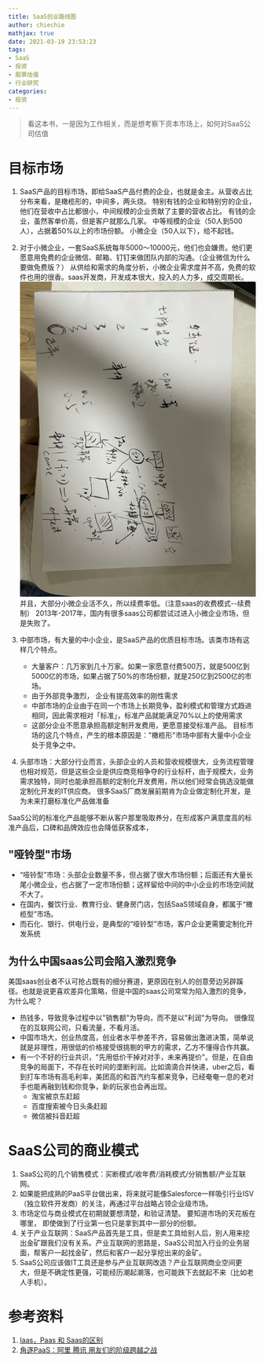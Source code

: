 ```yaml
---
title: SaaS创业路线图
author: chiechie
mathjax: true
date: 2021-03-19 23:53:23
tags: 
- SaaS
- 投资
- 股票估值
- 行业研究
categories: 
- 投资
---
```


> 看这本书，一是因为工作相关，而是想考察下资本市场上，如何对SaaS公司估值

# 目标市场

1. SaaS产品的目标市场，即给SaaS产品付费的企业，也就是金主。从营收占比分布来看，是橄榄形的，中间多，两头烧。
   特别有钱的企业和特别穷的企业，他们在营收中占比都很小，中间规模的企业贡献了主要的营收占比。
   有钱的企业，虽然客单价高，但是客户就那么几家。
   中等规模的企业（50人到500人），占据着50%以上的市场份额。
   小微企业（50人以下），给不起钱。
2. 对于小微企业，一套SaaS系统每年5000～10000元，他们也会嫌贵。他们更愿意用免费的企业微信、邮箱、钉钉来做团队内部的沟通。（企业微信为什么要做免费版？）
   从供给和需求的角度分析，小微企业需求度并不高，免费的软件也用的很香。saas开发商，开发成本很大，投入的人力多，成交周期长。
   ![img.png](the-book-of-why/img.png)
   并且，大部分小微企业活不久，所以续费率低。（注意saas的收费模式--续费制）
   2013年-2017年，国内有很多saas公司都尝试过进入小微企业市场，但是失败了。
3. 中部市场，有大量的中小企业，是SaaS产品的优质目标市场。该类市场有这样几个特点。
   - 大量客户：几万家到几十万家。如果一家愿意付费500万，就是500亿到5000亿的市场，如果占据了50%的市场份额，就是250亿到2500亿的市场。
   - 由于外部竞争激烈，  企业有提高效率的刚性需求
   - 中部市场的企业由于在同一个市场上长期竞争，盈利模式和管理方式趋进相同，因此需求相对「标准」，标准产品就能满足70%以上的使用需求 
   - 这部分企业不愿意承担高额定制开发费用，更愿意接受标准产品。
   目标市场的这几个特点，产生的根本原因是："橄榄形"市场中部有大量中小企业处于竞争之中。
   
4. 头部市场：大部分行业而言，头部企业的人员和营收规模很大，业务流程管理也相对规范，但是这些企业是供应商竞相争夺的行业标杆，由于规模大，业务需求独特，同时也能承担高额的定制化开发费用，所以他们经常会挑选没能做定制化开发的IT供应商。
很多SaaS厂商发展前期肯为企业做定制化开发，是为未来打磨标准化产品做准备

SaaS公司的标准化产品能够不断从客户那里吸取养分，在形成客户满意度高的标准产品后，口碑和品牌效应也会降低获客成本，

## "哑铃型"市场

- “哑铃型”市场：头部企业数量不多，但占据了很大市场份额；后面还有大量长尾小微企业，也占据了一定市场份额；这样留给中间的中小企业的市场空间就不大了。
- 在国内，餐饮行业、教育行业、健身房门店，包括SaaS领域自身，都属于“橄榄型”市场。
- 而石化、银行、供电行业，是典型的“哑铃型”市场，客户企业更需要定制化开发系统

## 为什么中国saas公司会陷入激烈竞争

美国saas创业者不认可抢占既有的细分赛道，更原因在别人的创意旁边另辟蹊径。也就是说更喜欢差异化策略，但是中国的saas公司常常为陷入激烈的竞争，为什么呢？

- 热钱多，导致竞争过程中以"销售额"为导向，而不是以"利润"为导向。 很像现在的互联网公司，只看流量，不看月活。
- 中国市场大，创业热度高，创业者水平参差不齐，容易做出激进决策，简单说就是非理性，用很低的价格接受很挑剔的甲方的需求，乙方不懂得合作共赢。
- 有一个不好的行业共识，"先用低价干掉对对手，未来再提价"。但是，在自由竞争的局面下，不存在长时间的垄断利润。比如滴滴合并快递，uber之后，看到打车市场有高毛利率，美团高的和首汽约车都来竞争，已经奄奄一息的老对手也能再融到钱和你竞争，新的玩家也会再出现。
    - 淘宝被京东赶超
    - 百度搜索被今日头条赶超
    - 微信被抖音赶超
   
# SaaS公司的商业模式

1. SaaS公司的几个销售模式：买断模式/收年费/消耗模式/分销售额/产业互联网。
2. 如果能把成熟的PaaS平台做出来，将来就可能像Salesforce一样吸引行业ISV（独立软件开发商）的关注，再通过平台战略占领企业级市场。
3. 市场定位与商业模式在初期就要想清楚，和验证清楚。 要知道市场的天花板在哪里， 即使做到了行业第一也只是拿到其中一部分的份额。
4. 关于产业互联网：SaaS产品首先是工具，但是卖工具给别人后，别人用来挖出金矿跟我们没有关系。产业互联网的思路是，SaaS公司加入行业的业务层面，帮客户一起找金矿，然后和客户一起分享挖出来的金矿。
5. SaaS公司应该做IT工具还是参与产业互联网改造？产业互联网商业空间更大，但是不确定性更强，可能经历潮起潮落，也可能跌下去就起不来（比如老人手机）。


# 参考资料
1. [Iaas，Paas 和 Saas的区别](http://www.ruanyifeng.com/blog/2017/07/iaas-paas-saas.html)
2. [角逐PaaS：阿里 腾讯 用友们的阶级跨越之战
](https://www.ebrun.com/20190505/332506.shtml)